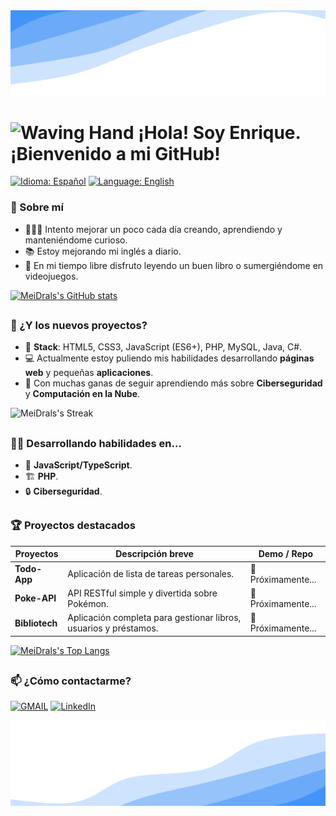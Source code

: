 <img src="https://github.com/MeiDrals/MeiDrals/blob/main/assets/wave-header.svg" alt="wave header" />

# <img width="50" height="50" alt="Waving Hand" src="https://github.com/user-attachments/assets/3d7cdc96-cd9a-4c4f-acf5-6cadbf133589" /> ¡Hola! Soy Enrique. ¡Bienvenido a mi GitHub!

[![Idioma: Español](https://img.shields.io/badge/Idioma-Español_🇪🇸%20-red?style=for-the-badge)](README.md)
[![Language: English](https://img.shields.io/badge/Language-English_🇬🇧%20-blue?style=for-the-badge)](README.EN.md)

### 🙂 Sobre mí

- 👩🏻‍💻 Intento mejorar un poco cada día creando, aprendiendo y manteniéndome curioso.
- 📚 Estoy mejorando mi inglés a diario.
- 🍃 En mi tiempo libre disfruto leyendo un buen libro o sumergiéndome en videojuegos.

[![MeiDrals's GitHub stats](https://github-readme-stats.vercel.app/api?username=MeiDrals)](https://github.com/MeiDrals/github-readme-stats?theme=react)



##

### 🎯 ¿Y los nuevos proyectos?

- 🔧 **Stack**: HTML5, CSS3, JavaScript (ES6+), PHP, MySQL, Java, C#.
- 💻 Actualmente estoy puliendo mis habilidades desarrollando **páginas web** y pequeñas **aplicaciones**.
- 🧭 Con muchas ganas de seguir aprendiendo más sobre **Ciberseguridad** y **Computación en la Nube**.

![MeiDrals's Streak](https://github-readme-streak-stats.herokuapp.com/?user=MeiDrals&theme=react&hide_border=true)

##

### ✍🏻 Desarrollando habilidades en...

- 📘 **JavaScript/TypeScript**.  
- 🏗️ **PHP**.  
- 🔒 **Ciberseguridad**.

##

### 🏆 Proyectos destacados

| Proyectos       | Descripción breve                                  | Demo / Repo                        |
| --------------- | -------------------------------------------------- | ---------------------------------- |
| **Todo-App**    | Aplicación de lista de tareas personales.          | 🔗 Próximamente...                 |
| **Poke-API**    | API RESTful simple y divertida sobre Pokémon.      | 🔗 Próximamente...                 |
| **Bibliotech**  | Aplicación completa para gestionar libros, usuarios y préstamos. | 🔗 Próximamente...   |

[![MeiDrals's Top Langs](https://github-readme-stats.vercel.app/api/top-langs/?username=MeiDrals)](https://github.com/MeiDrals/github-readme-stats?theme=react)

##

### 📫 ¿Cómo contactarme?

[![GMAIL](https://img.shields.io/badge/Email-meidrals.desarrollo@gmail.com-%23FFFFFF?labelColor=%23CE3C2F)](mailto:meidrals.desarrollo@gmail.com)
[![LinkedIn](https://img.shields.io/badge/LinkedIn-Enrique%20Madrid%20L%C3%B3pez-%23FFFFFF?labelColor=%230A66C2)](https://www.linkedin.com/in/enrique-madrid-l%C3%B3pez-696896182/)

<img src="https://github.com/MeiDrals/MeiDrals/blob/main/assets/wave-footer.svg" alt="wave header" />
